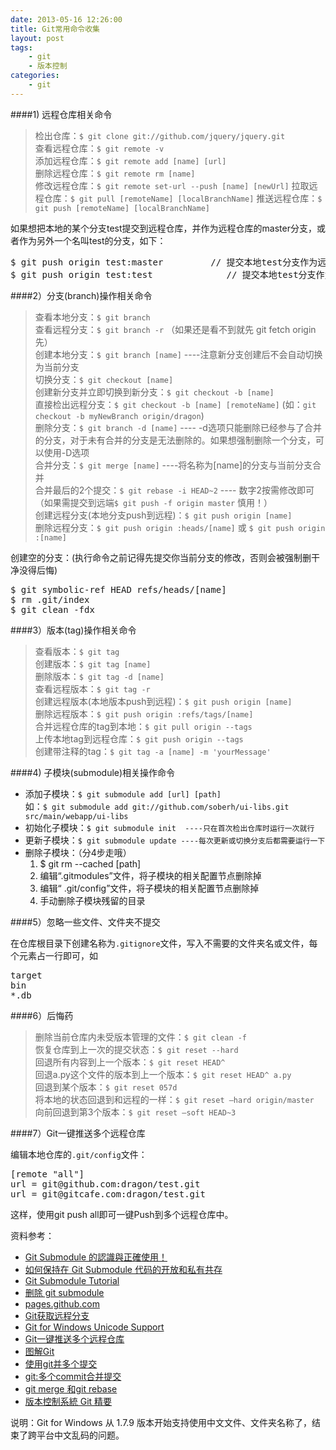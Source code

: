 ```yaml
---
date: 2013-05-16 12:26:00
title: Git常用命令收集
layout: post
tags:
    - git
    - 版本控制
categories:
    - git
---
```

####1) 远程仓库相关命令

>检出仓库：`$ git clone git://github.com/jquery/jquery.git`  
查看远程仓库：`$ git remote -v`  
添加远程仓库：`$ git remote add [name] [url]`  
删除远程仓库：`$ git remote rm [name]`  
修改远程仓库：`$ git remote set-url --push [name] [newUrl]`
拉取远程仓库：`$ git pull [remoteName] [localBranchName]`
推送远程仓库：`$ git push [remoteName] [localBranchName]`

如果想把本地的某个分支test提交到远程仓库，并作为远程仓库的master分支，或者作为另外一个名叫test的分支，如下：

<pre class="prettyprint">
$ git push origin test:master         // 提交本地test分支作为远程的master分支
$ git push origin test:test              // 提交本地test分支作为远程的test分支
</pre>

####2）分支(branch)操作相关命令

>查看本地分支：`$ git branch`  
查看远程分支：`$ git branch -r` （如果还是看不到就先 git fetch origin 先）  
创建本地分支：`$ git branch [name]` ----注意新分支创建后不会自动切换为当前分支  
切换分支：`$ git checkout [name]`  
创建新分支并立即切换到新分支：`$ git checkout -b [name]`  
直接检出远程分支：`$ git checkout -b [name] [remoteName]` (如：`git checkout -b myNewBranch origin/dragon`)  
删除分支：`$ git branch -d [name]` ---- -d选项只能删除已经参与了合并的分支，对于未有合并的分支是无法删除的。如果想强制删除一个分支，可以使用-D选项  
合并分支：`$ git merge [name]` ----将名称为[name]的分支与当前分支合并  
合并最后的2个提交：`$ git rebase -i HEAD~2` ---- 数字2按需修改即可（如果需提交到远端`$ git push -f origin master` 慎用！）  
创建远程分支(本地分支push到远程)：`$ git push origin [name]`  
删除远程分支：`$ git push origin :heads/[name]` 或 `$ git push origin :[name]`  

创建空的分支：(执行命令之前记得先提交你当前分支的修改，否则会被强制删干净没得后悔)

<pre class="prettyprint">
$ git symbolic-ref HEAD refs/heads/[name]
$ rm .git/index
$ git clean -fdx
</pre>

####3）版本(tag)操作相关命令

>查看版本：`$ git tag`  
创建版本：`$ git tag [name]`  
删除版本：`$ git tag -d [name]`  
查看远程版本：`$ git tag -r`  
创建远程版本(本地版本push到远程)：`$ git push origin [name]`  
删除远程版本：`$ git push origin :refs/tags/[name]`  
合并远程仓库的tag到本地：`$ git pull origin --tags`  
上传本地tag到远程仓库：`$ git push origin --tags`  
创建带注释的tag：`$ git tag -a [name] -m 'yourMessage'`

####4) 子模块(submodule)相关操作命令

* 添加子模块：`$ git submodule add [url] [path]`  
  如：`$ git submodule add git://github.com/soberh/ui-libs.git src/main/webapp/ui-libs`  
* 初始化子模块：`$ git submodule init  ----只在首次检出仓库时运行一次就行`  
* 更新子模块：`$ git submodule update ----每次更新或切换分支后都需要运行一下`  
* 删除子模块：（分4步走哦）
  1. $ git rm --cached [path]
  2. 编辑“.gitmodules”文件，将子模块的相关配置节点删除掉
  3. 编辑“ .git/config”文件，将子模块的相关配置节点删除掉
  4. 手动删除子模块残留的目录

####5）忽略一些文件、文件夹不提交

在仓库根目录下创建名称为`.gitignore`文件，写入不需要的文件夹名或文件，每个元素占一行即可，如

<pre class="prettyprint">
target
bin
*.db
</pre>

####6）后悔药

>删除当前仓库内未受版本管理的文件：`$ git clean -f`  
恢复仓库到上一次的提交状态：`$ git reset --hard`  
回退所有内容到上一个版本：`$ git reset HEAD^`  
回退a.py这个文件的版本到上一个版本：`$ git reset HEAD^ a.py`  
回退到某个版本：`$ git reset 057d `  
将本地的状态回退到和远程的一样：`$ git reset –hard origin/master`  
向前回退到第3个版本：`$ git reset –soft HEAD~3`  

####7）Git一键推送多个远程仓库

编辑本地仓库的`.git/config`文件：

<pre class="prettyprint">
[remote "all"]
url = git@github.com:dragon/test.git
url = git@gitcafe.com:dragon/test.git
</pre>

这样，使用git push all即可一键Push到多个远程仓库中。

资料参考：

* [Git Submodule 的認識與正確使用！](http://josephjiang.com/entry.php?id=342)
* [如何保持在 Git Submodule 代码的开放和私有共存](http://icyleaf.com/2010/08/03/how-to-keep-public-and-private-versions-of-a-git-submodule-repo-in-sync/)
* [Git Submodule Tutorial](https://git.wiki.kernel.org/index.php/GitSubmoduleTutorial)
* [删除 git submodule ](http://blog.ossxp.com/2010/01/425/)
* [pages.github.com](http://pages.github.com/)
* [Git获取远程分支](http://lfeng.me/2009/07/23/git-remote-branch-access/)
* [Git for Windows Unicode Support](https://github.com/msysgit/msysgit/wiki/Git-for-Windows-Unicode-Support)
* [Git一键推送多个远程仓库](http://my.oschina.net/chinesedragon/blog/81483)
* [图解Git](http://my.oschina.net/u/198088/blog/114383)
* [使用git并多个提交](http://www.cnblogs.com/wujianlundao/archive/2012/07/30/2615873.html)
* [git:多个commit合并提交](http://zn-moonlight-gmail-com.iteye.com/blog/1217841)
* [git merge 和git rebase](http://blog.csdn.net/nebulali/article/details/7682813)
* [版本控制系統 Git 精要](http://ihower.tw/git/)

说明：Git for Windows 从 1.7.9 版本开始支持使用中文文件、文件夹名称了，结束了跨平台中文乱码的问题。


